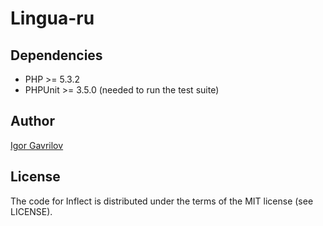 Lingua-ru
=============================


## Dependencies

- PHP >= 5.3.2
- PHPUnit >= 3.5.0 (needed to run the test suite)

## Author

[Igor Gavrilov](mailto:mytholog@yandex.com)

## License

The code for Inflect is distributed under the terms of the MIT license (see LICENSE).
